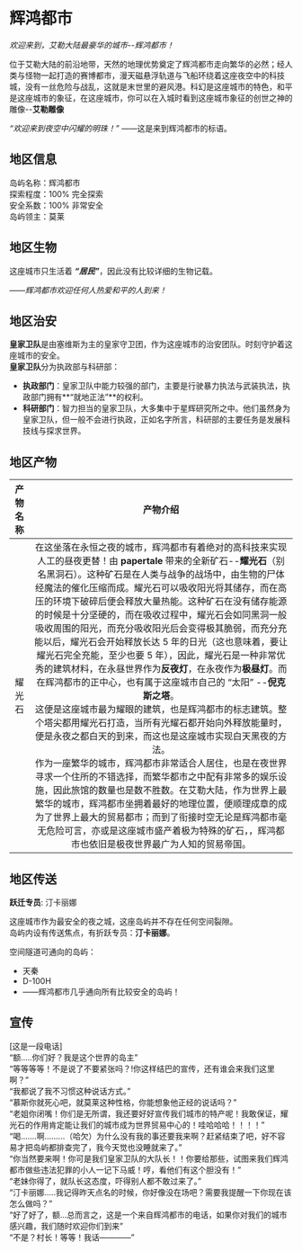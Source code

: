 # 辉鸿都市

_欢迎来到，艾勒大陆最豪华的城市--辉鸿都市！_

位于艾勒大陆的前沿地带，天然的地理优势奠定了辉鸿都市走向繁华的必然；经人类与怪物一起打造的赛博都市，漫天磁悬浮轨道与飞船环绕着这座夜空中的科技城，没有一丝危险与战乱，这就是末世里的避风港。科幻是这座城市的特色，和平是这座城市的象征，在这座城市，你可以在入城时看到这座城市象征的创世之神的雕像--**艾勒雕像**

_“欢迎来到夜空中闪耀的明珠！”_ ——这是来到辉鸿都市的标语。

## 地区信息

岛屿名称：辉鸿都市  
探索程度：100% 完全探索  
安全系数：100% 非常安全  
岛屿领主：莫莱

## 地区生物

这座城市只生活着 **_“居民”_**，因此没有比较详细的生物记载。

_——辉鸿都市欢迎任何人热爱和平的人到来！_

## 地区治安

**皇家卫队**是由塞维斯为主的皇家守卫团，作为这座城市的治安团队。时刻守护着这座城市的安全。  
**皇家卫队**分为执政部与科研部：

-   **执政部门**：皇家卫队中能力较强的部门，主要是行驶暴力执法与武装执法，执政部门拥有**“就地正法”**的权利。
-   **科研部门**：智力担当的皇家卫队，大多集中于星辉研究所之中。他们虽然身为皇家卫队，但一般不会进行执政，正如名字所言，科研部的主要任务是发展科技线与探求世界。

## 地区产物

| 产物名称 |                                                                                                                                                                                                                                                                                                                                                                                                                                                                                                                                                                                                                       产物介绍                                                                                                                                                                                                                                                                                                                                                                                                                                                                                                                                                                                                                        |
| :------: | :---------------------------------------------------------------------------------------------------------------------------------------------------------------------------------------------------------------------------------------------------------------------------------------------------------------------------------------------------------------------------------------------------------------------------------------------------------------------------------------------------------------------------------------------------------------------------------------------------------------------------------------------------------------------------------------------------------------------------------------------------------------------------------------------------------------------------------------------------------------------------------------------------------------------------------------------------------------------------------------------------------------------------------------------------------------------------------------------------------------------------------------------------------------------------------------------------------------------------------------------------: |
|  耀光石  | 在这坐落在永恒之夜的城市，辉鸿都市有着绝对的高科技来实现人工的昼夜更替！由 **papertale** 带来的全新矿石--**耀光石**（别名黑洞石）。这种矿石是在人类与战争的战场中，由生物的尸体经魔法的催化压缩而成。耀光石可以吸收阳光将其储存，而在高压的环境下破碎后便会释放大量热能。这种矿石在没有储存能源的时候是十分坚硬的，而在吸收过程中，耀光石会如同黑洞一般吸收周围的阳光，而充分吸收阳光后会变得极其脆弱，而充分充能以后，耀光石会开始释放长达 5 年的日光（这也意味着，要让耀光石完全充能，至少也要 5 年），因此，耀光石是一种非常优秀的建筑材料，在永昼世界作为**反夜灯**，在永夜作为**极昼灯**。而在辉鸿都市的正中心，也有属于这座城市自己的 “太阳” --**倪克斯之塔**。<br />这便是这座城市最为耀眼的建筑，也是辉鸿都市的标志建筑。整个塔尖都用耀光石打造，当所有光耀石都开始向外释放能量时，便是永夜之都白天的到来，而这也是这座城市实现白天黑夜的方法。<br />作为一座繁华的城市，辉鸿都市非常适合人居住，也是在夜世界寻求一个住所的不错选择，而繁华都市之中配有非常多的娱乐设施，因此旅馆的数量也是数不胜数。在艾勒大陆，作为世界上最繁华的城市，辉鸿都市坐拥着最好的地理位置，便顺理成章的成为了世界上最大的贸易都市；而到了衔接时空无论是辉鸿都市毫无危险可言，亦或是这座城市盛产着极为特殊的矿石，，辉鸿都市也依旧是极夜世界最广为人知的贸易帝国。 |

## 地区传送

**跃迁专员**: 汀卡丽娜

这座城市作为最安全的夜之城，这座岛屿并不存在任何空间裂隙。  
岛屿内设有传送焦点，有折跃专员：**汀卡丽娜**。

空间隧道可通向的岛屿：

-   天秦
-   D-100H
-   ——辉鸿都市几乎通向所有比较安全的岛屿！

## 宣传

[这是一段电话]  
“额.....你们好？我是这个世界的岛主”  
“等等等等！不是说了不要紧张吗？!你这样结巴的宣传，还有谁会来我们这里啊？”  
“我都说了我不习惯这种说话方式。”  
“慕斯你就死心吧，就莫莱这种性格，你能想象他正经的说话吗？”  
“老姐你闭嘴！你们是无所谓，我还要好好宣传我们城市的特产呢！我敢保证，耀光石的作用肯定能让我们的城市成为世界贸易中心的！哇哈哈哈！！！！”  
“喝.......啊.........（哈欠）为什么没有我的事还要我来啊？赶紧结束了吧，好不容易才把岛屿都排查完了，我今天觉也没睡就来了。”  
“你当然要来啊！你可是我们皇家卫队的大队长！！你要给那些，试图来我们辉鸿都市做些违法犯罪的小人一记下马威！哼，看他们有这个胆没有！”  
“老妹你得了，就队长这态度，吓得别人都不敢过来了。”  
“汀卡丽娜.....我记得昨天点名的时候，你好像没在场吧？需要我提醒一下你现在该怎么做吗？”  
“好了好了，额...总而言之，这是一个来自辉鸿都市的电话，如果你对我们的城市感兴趣，我们随时欢迎你们到来”  
“不是？村长！等等！我话————”

